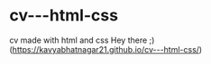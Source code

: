 # cv---html-css
cv made with html and css
Hey there ;) (https://kavyabhatnagar21.github.io/cv---html-css/)
